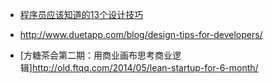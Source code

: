 
- [程序员应该知道的13个设计技巧](http://old.ftqq.com/2014/07/%e7%a8%8b%e5%ba%8f%e5%91%98%e5%ba%94%e8%af%a5%e7%9f%a5%e9%81%93%e7%9a%84%e8%ae%be%e8%ae%a1%e6%8a%80%e5%b7%a7/)

- http://www.duetapp.com/blog/design-tips-for-developers/ 

- [方糖茶会第二期：用商业画布思考商业逻辑]http://old.ftqq.com/2014/05/lean-startup-for-6-month/